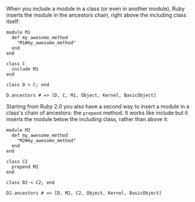 When you include a module in a class (or even in another module), Ruby inserts the module in the ancestors chain, right above the including class itself:

    module M1
      def my_awesome_method
        "M1#my_awesome_method"
      end
    end

    class C
      include M1
    end

    class D < C; end

    D.ancestors # => [D, C, M1, Object, Kernel, BasicObject]

Starting from Ruby 2.0 you also have a second way to insert a module in a class's chain of ancestors: the `prepend` method. It works like include but it inserts the module below the including class, rather than above it:

    module M2
      def my_awesome_method
        "M2#my_awesome_method"
      end
    end

    class C2
      prepend M2
    end

    class D2 < C2; end

    D2.ancestors # => [D, M2, C2, Object, Kernel, BasicObject]